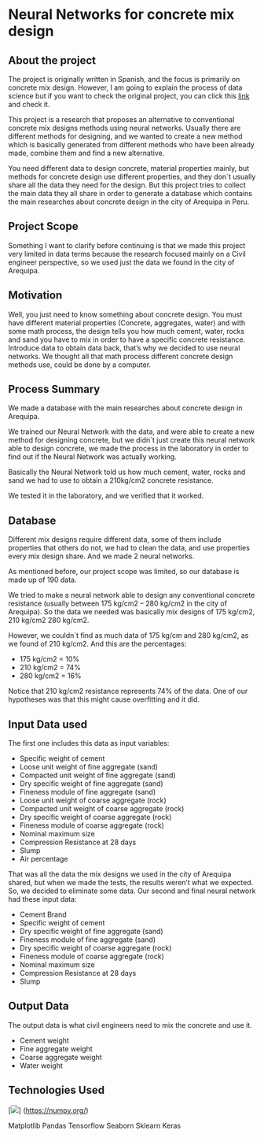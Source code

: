 # Neural Networks for concrete mix design

## About the project

The project is originally written in Spanish, and the focus is primarily on concrete mix design. However, I am going to explain the process of data science but if you want to check the original project, you can click this [link](https://repositorio.ucsm.edu.pe/handle/20.500.12920/12366 "link") and check it. 

This project is a research that proposes an alternative to conventional concrete mix designs methods using neural networks. Usually there are different methods for designing, and we wanted to create a new method which is basically generated from different methods who have been already made, combine them and find a new alternative.

You need different data to design concrete, material properties mainly, but methods for concrete design use different properties, and they don´t usually share all the data they need for the design. But this project tries to collect the main data they all share in order to generate a database which contains the main researches about concrete design in the city of Arequipa in Peru.

## Project Scope

Something I want to clarify before continuing is that we made this project very limited in data terms because the research focused mainly on a Civil engineer perspective, so we used just the data we found in the city of Arequipa.

## Motivation

Well, you just need to know something about concrete design. You must have different material properties (Concrete, aggregates, water) and with some math process, the design tells you how much cement, water, rocks and sand you have to mix in order to have a specific concrete resistance. Introduce data to obtain data back, that’s why we decided to use neural networks. We thought all that math process different concrete design methods use, could be done by a computer.

## Process Summary

We made a database with the main researches about concrete design in Arequipa.

We trained our Neural Network with the data, and were able to create a new method for designing concrete, but we didn´t just create this neural network able to design concrete, we made the process in the laboratory in order to find out if the Neural Network was actually working.

Basically the Neural Network told us how much cement, water, rocks and sand we had to use to obtain a 210kg/cm2 concrete resistance. 

We tested it in the laboratory, and we verified that it worked. 

## Database

Different mix designs require different data, some of them include properties that others do not, we had to clean the data, and use properties every mix design share. And we made 2 neural networks.

As mentioned before, our project scope was limited, so our database is made up of 190 data.

We tried to make a neural network able to design any conventional concrete resistance (usually between 175 kg/cm2 – 280 kg/cm2 in the city of Arequipa). So the data we needed was basically mix designs of 175 kg/cm2, 210 kg/cm2 280 kg/cm2.

However, we couldn´t find as much data of 175 kg/cm and 280 kg/cm2, as we found of 210 kg/cm2. And this are the percentages:

- 175 kg/cm2 = 10%
- 210 kg/cm2 = 74%
- 280 kg/cm2 = 16%

Notice that 210 kg/cm2 resistance represents 74% of the data. One of our hypotheses was that this might cause overfitting and it did.

## Input Data used

The first one includes this data as input variables:

- Specific weight of cement
- Loose unit weight of fine aggregate (sand)
- Compacted unit weight of fine aggregate (sand)
- Dry specific weight of fine aggregate (sand)
- Fineness module of fine aggregate (sand)
- Loose unit weight of coarse aggregate (rock)
- Compacted unit weight of coarse aggregate (rock)
- Dry specific weight of coarse aggregate (rock)
- Fineness module of coarse aggregate (rock)
- Nominal maximum size
- Compression Resistance at 28 days
- Slump
- Air percentage

That was all the data the mix designs we used in the city of Arequipa shared, but when we made the tests, the results weren’t what we expected. So, we decided to eliminate some data. Our second and final neural network had these input data:

- Cement Brand
- Specific weight of cement
- Dry specific weight of fine aggregate (sand)
- Fineness module of fine aggregate (sand)
- Dry specific weight of coarse aggregate (rock)
- Fineness module of coarse aggregate (rock)
- Nominal maximum size
- Compression Resistance at 28 days
- Slump

## Output Data

The output data is what civil engineers need to mix the concrete and use it. 

- Cement weight
- Fine aggregate weight
- Coarse aggregate weight
- Water weight 

## Technologies Used

[![](https://github.com/Ferloayza/NeuroMix-Designing-Concrete-with-AI/assets/158125362/26c404ed-0d1a-4ca8-9ad4-124714f3167f)] (https://numpy.org/)

Matplotlib
Pandas
Tensorflow
Seaborn
Sklearn
Keras
